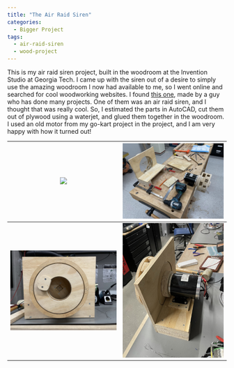 ```yaml
---
title: "The Air Raid Siren"
categories:
  - Bigger Project
tags:
  - air-raid-siren
  - wood-project
---
```


This is my air raid siren project, built in the woodroom at the Invention Studio at Georgia Tech. I came up with the siren out of a desire to simply use the amazing woodroom I now had available to me, so I went online and searched for cool woodworking websites. I found [this one](https://woodgears.ca/machines.html), made by a guy who has done many projects. One of them was an air raid siren, and I thought that was really cool. So, I estimated the parts in AutoCAD, cut them out of plywood using a waterjet, and glued them together in the woodroom. I used an old motor from my go-kart project in the project, and I am very happy with how it turned out!

| <a href="https://youtu.be/6DojHYXntNY"><img src="assets/video/SirenMaxoutThumbnail.PNG"></a> | <img src="https://github.com/JDGate/jdgate.github.io/blob/master/assets/images/AirRaidInProcess.JPEG"> |
| :---: | :---: |
| <img src="https://github.com/JDGate/jdgate.github.io/blob/master/assets/images/AirRaidFront.JPEG">  | <img src="https://github.com/JDGate/jdgate.github.io/blob/master/assets/images/AirRaidBack.JPEG">  |

